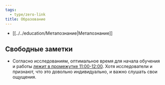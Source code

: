 ```yaml
---
tags:
  - type/zero-link
title: Образование
---
```

- [[../../education/Метапознание|Метапознание]]
## Свободные заметки
- Согласно исследованиям, оптимальное время для начала обучения и работы [лежит в промежутке 11:00-12:00](https://www.ncbi.nlm.nih.gov/pmc/articles/PMC5395635/). Хотя исследователи и признают, что это довольно индивидуально, и важно слушать свои ощущения.